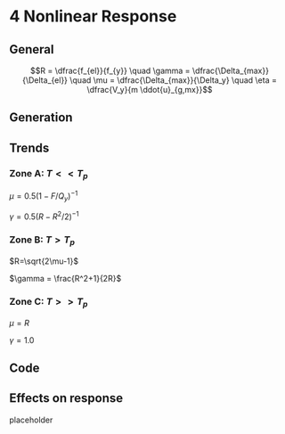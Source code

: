# 4 Nonlinear Response

## General

$$R = \dfrac{f_{el}}{f_{y}} \quad \gamma = \dfrac{\Delta_{max}}{\Delta_{el}} \quad \mu = \dfrac{\Delta_{max}}{\Delta_y} \quad \eta = \dfrac{V_y}{m \ddot{u}_{g,mx}}$$

## Generation

## Trends

<!-- | Zone | A | B | C |
|:---:|:---:|:---:|:---:|
|$\mu$ |$\mu = 0.5(1-F/Q_y)^{-1}$ |- |$\mu = R$ |
|$\gamma$ |$\gamma = 0.5(R-R^2/2)^{-1}$ |$\gamma = \frac{R^2+1}{2R}$ |$\gamma = 1.0$ |
|$R$ | -| $R=\sqrt{2\mu-1}$| -| -->

### Zone A: $T << T_p$

$\mu = 0.5(1-F/Q_y)^{-1}$

$\gamma = 0.5(R-R^2/2)^{-1}$

### Zone B: $T > T_p$

$R=\sqrt{2\mu-1}$

$\gamma = \frac{R^2+1}{2R}$

### Zone C: $T >> T_p$

$\mu = R$

$\gamma = 1.0$

## Code

## Effects on response

placeholder